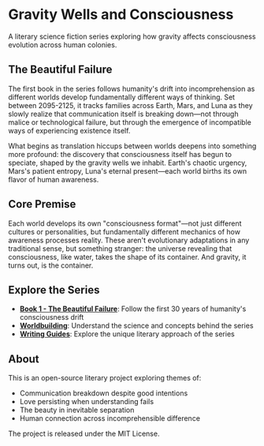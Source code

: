 # Gravity Wells and Consciousness

A literary science fiction series exploring how gravity affects consciousness evolution across human colonies.

## The Beautiful Failure

The first book in the series follows humanity's drift into incomprehension as different worlds develop fundamentally different ways of thinking. Set between 2095-2125, it tracks families across Earth, Mars, and Luna as they slowly realize that communication itself is breaking down—not through malice or technological failure, but through the emergence of incompatible ways of experiencing existence itself.

What begins as translation hiccups between worlds deepens into something more profound: the discovery that consciousness itself has begun to speciate, shaped by the gravity wells we inhabit. Earth's chaotic urgency, Mars's patient entropy, Luna's eternal present—each world births its own flavor of human awareness.

## Core Premise

Each world develops its own "consciousness format"—not just different cultures or personalities, but fundamentally different mechanics of how awareness processes reality. These aren't evolutionary adaptations in any traditional sense, but something stranger: the universe revealing that consciousness, like water, takes the shape of its container. And gravity, it turns out, is the container.

## Explore the Series

- **[Book 1 - The Beautiful Failure](book-1-the-beautiful-failure/README.md)**: Follow the first 30 years of humanity's consciousness drift
- **[Worldbuilding](worldbuilding/gravity-consciousness-revised-worldbuilding.md)**: Understand the science and concepts behind the series
- **[Writing Guides](style-guides/our-unique-style.md)**: Explore the unique literary approach of the series

## About

This is an open-source literary project exploring themes of:
- Communication breakdown despite good intentions
- Love persisting when understanding fails
- The beauty in inevitable separation
- Human connection across incomprehensible difference

The project is released under the MIT License.